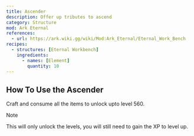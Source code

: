 ```yaml
---
title: Ascender
description: Offer up tributes to ascend
category: Structure
mod: Ark Eternal
references:
  - url: https://ark.wiki.gg/wiki/Mod:Ark_Eternal/Eternal_Work_Bench
recipes:
  - structures: [Eternal Workbench]
    ingredients:
      - names: [Element]
        quantity: 10
---
```


## How To Use the Ascender

Craft and consume all the items to unlock upto level 560.

<div class="markdown-alert markdown-alert-note">
<p class="markdown-alert-title">Note</p>
<p>This will only unlock the levels, you will still need to gain the XP to level up.</p>
</div>
